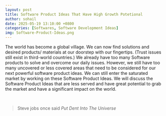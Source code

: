 ```yaml
---
layout: post
title: Software Product Ideas That Have High Growth Potetional 
author: sohail
date: 2025-05-19 13:10:00 +0800
categories: [Softwares, Software Development Ideas]
img: Software-Product-Ideas.png
---
```


The world has become a global village. We can now find solutions and desired products/ materials at our doorstep with our fingertips. (Trust issues still exist in third-world countries.) We already have too many Software products to solve and overcome our daily issues. However, we still have too many uncovered or less covered areas that need to be considered for our next powerful software product ideas. We can still enter the saturated market by working on these Software Product Ideas. We will discuss the Software Product Ideas that are less served and have great potential to grab the market and have a significant impact on the world.

<br>

> Steve jobs once said *Put Dent Into The Universe*